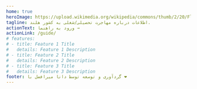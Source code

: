 ```yaml
---
home: true
heroImage: https://upload.wikimedia.org/wikipedia/commons/thumb/2/20/Flag_of_the_Netherlands.svg/300px-Flag_of_the_Netherlands.svg.png
tagline: اطلاعات درباره مهاجرت تحصیلی/شغلی به کشور هلند.
actionText: ورود به راهنما →
actionLink: /guide/
# features:
# - title: Feature 1 Title
#   details: Feature 1 Description
# - title: Feature 2 Title
#   details: Feature 2 Description
# - title: Feature 3 Title
#   details: Feature 3 Description
footer: گردآوری و توسعه توسط دانا میرافضل با ❤️
---
```


